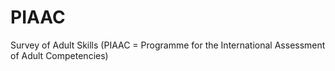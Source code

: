 # PIAAC
Survey of Adult Skills (PIAAC = Programme for the International Assessment of Adult Competencies)
